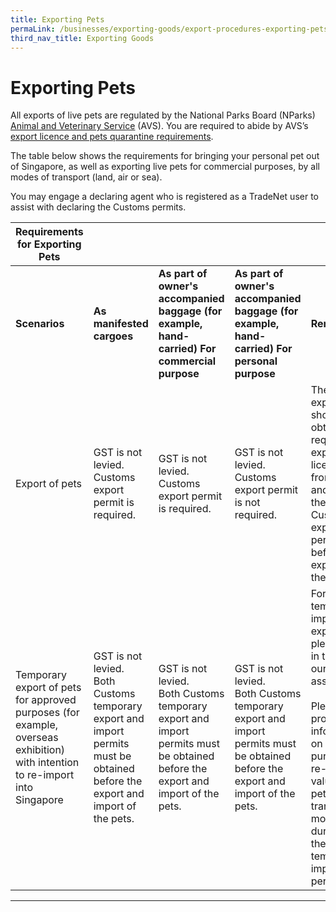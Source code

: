 ```yaml
---
title: Exporting Pets
permaLink: /businesses/exporting-goods/export-procedures-exporting-pets
third_nav_title: Exporting Goods
---
```


# Exporting Pets

All exports of live pets are regulated by the National Parks Board (NParks)  [Animal and Veterinary Service](https://www.nparks.gov.sg/avs) (AVS). You are required to abide by AVS’s  [export licence and pets quarantine requirements](https://www.nparks.gov.sg/avs/pets/bringing-animals-into-singapore-and-exporting/exporting-dogs-and-cats/preparing-to-leave-singapore).

The table below shows the requirements for bringing your personal pet out of Singapore, as well as exporting live pets for commercial purposes, by all modes of transport (land, air or sea).

You may engage a declaring agent who is registered as a TradeNet user to assist with declaring the Customs permits.

|Requirements for Exporting Pets  |  | |  | |
|--|--|--|--  |--|
| **Scenarios** |**As manifested cargoes**  |**As part of owner's accompanied baggage (for example, hand-carried) For commercial purpose** | **As part of owner's accompanied baggage (for example, hand-carried) For personal purpose** |**Remarks** |
| Export of pets | GST is not levied. <br> Customs export permit is required.| GST is not levied. <br>  Customs export permit is required. | GST is not levied.<br>  Customs export permit is not required. |The exporter should obtain the required export licences from AVS and declare the Customs export permit before the export of the pets.|
| Temporary export of pets for approved purposes (for example, overseas exhibition) with intention to re-import into Singapore |   GST is not levied.<br>   Both Customs temporary export and import permits must be obtained before the export and import of the pets. |  GST is not levied.<br>  Both Customs temporary export and import permits must be obtained before the export and import of the pets.|   GST is not levied.<br>   Both Customs temporary export and import permits must be obtained before the export and import of the pets. |For temporary import or export, please write in to  [us](mailto:customs_documentation@customs.gov.sg) for our assessment.<br> <br> Please provide information on the purpose of re-import, value of the pets, transport mode, and duration of the temporary import period.|

***


